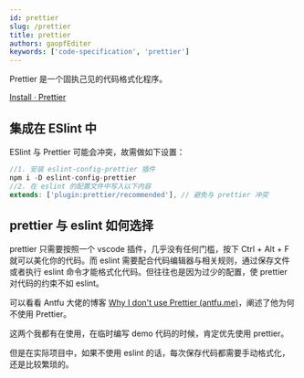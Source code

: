 ```yaml
---
id: prettier
slug: /prettier
title: prettier
authors: gaopfEditer
keywords: ['code-specification', 'prettier']
---
```


Prettier 是一个固执己见的代码格式化程序。

[Install · Prettier](https://prettier.io/docs/en/install.html)

## 集成在 ESlint 中

ESlint 与 Prettier 可能会冲突，故需做如下设置：

```js
//1. 安装 eslint-config-prettier 插件
npm i -D eslint-config-prettier
//2. 在 eslint 的配置文件中写入以下内容
extends: ['plugin:prettier/recommended'], // 避免与 prettier 冲突
```

## prettier 与 eslint 如何选择

prettier 只需要按照一个 vscode 插件，几乎没有任何门槛，按下 Ctrl + Alt + F 就可以美化你的代码。而 eslint 需要配合代码编辑器与相关规则，通过保存文件或者执行 eslint 命令才能格式化代码。但往往也是因为过少的配置，使 prettier 对代码的约束不如 eslint。

可以看看 Antfu 大佬的博客 [Why I don't use Prettier (antfu.me)](https://antfu.me/posts/why-not-prettier)，阐述了他为何不使用 Prettier。

这两个我都有在使用，在临时编写 demo 代码的时候，肯定优先使用 prettier。

但是在实际项目中，如果不使用 eslint 的话，每次保存代码都需要手动格式化，还是比较繁琐的。
